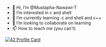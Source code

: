 - 👋 Hi, I’m @Mustapha-Nawawi-T
- 👀 I’m interested in c and shell
- 🌱 I’m currently learning .c and shell and c++
- 💞️ I’m looking to collaborate on learning
- 📫 How to reach me (you can't)

[![42 Profile Card](https://1337-readme.vercel.app/api/profile?cursus=42cursus&dark=true&login=mannouao)](https://github.com/mannouao/1337-readme)
